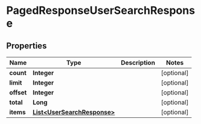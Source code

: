 

# PagedResponseUserSearchResponse

## Properties

Name | Type | Description | Notes
------------ | ------------- | ------------- | -------------
**count** | **Integer** |  |  [optional]
**limit** | **Integer** |  |  [optional]
**offset** | **Integer** |  |  [optional]
**total** | **Long** |  |  [optional]
**items** | [**List&lt;UserSearchResponse&gt;**](UserSearchResponse.md) |  |  [optional]



